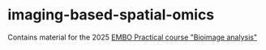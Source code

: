 # imaging-based-spatial-omics
Contains material for the 2025 [EMBO Practical course "Bioimage analysis"](https://www.embl.org/about/info/course-and-conference-office/events/bia25-01/)

